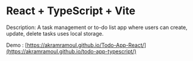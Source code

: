 # React + TypeScript + Vite

Description: A task management or to-do list app where users can create, update, delete tasks uses  local storage.		

Demo : [https://akramramoul.github.io/Todo-App-React/](https://akramramoul.github.io/todo-app-typescript/)

